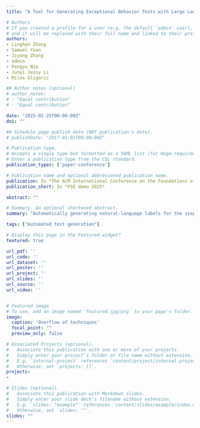 ```yaml
---
title: "A Tool for Generating Exceptional Behavior Tests with Large Language Models"

# Authors
# If you created a profile for a user (e.g. the default `admin` user), write the username (folder name) here 
# and it will be replaced with their full name and linked to their profile.
authors:
- Linghan Zhong
- Samuel Yuan
- Jiyang Zhang
- admin
- Pengyu Nie
- Junyi Jessy Li
- Milos Gligoric

## Author notes (optional)
# author_notes:
# - "Equal contribution"
# - "Equal contribution"

date: "2025-02-25T00:00:00Z"
doi: ""

## Schedule page publish date (NOT publication's date).
# publishDate: "2017-01-01T00:00:00Z"

# Publication type.
# Accepts a single type but formatted as a YAML list (for Hugo requirements).
# Enter a publication type from the CSL standard.
publication_types: ['paper-conference']

# Publication name and optional abbreviated publication name. 
publication: In *The ACM International Conference on the Foundations of Software Engineering, Tool Demonstrations*
publication_short: In *FSE demo 2025* 

abstract: "" 

# Summary. An optional shortened abstract.
summary: "Automatically generating natural-language labels for the steps of end-to-end UI test cases for web applications."

tags: ["Automated test generation"]

# Display this page in the Featured widget? 
featured: true

url_pdf: ''
url_code: ''
url_dataset: ''
url_poster: ''
url_project: ''
url_slides: ''
url_source: ''
url_video: ''


# Featured image
# To use, add an image named `featured.jpg/png` to your page's folder. 
image:
  caption: 'Overflow of techniques'
  focal_point: ""
  preview_only: false

# Associated Projects (optional).
#   Associate this publication with one or more of your projects.
#   Simply enter your project's folder or file name without extension.
#   E.g. `internal-project` references `content/project/internal-project/index.md`.
#   Otherwise, set `projects: []`.
projects:
- 

# Slides (optional).
#   Associate this publication with Markdown slides.
#   Simply enter your slide deck's filename without extension.
#   E.g. `slides: "example"` references `content/slides/example/index.md`.
#   Otherwise, set `slides: ""`.
slides: ""
---
```


